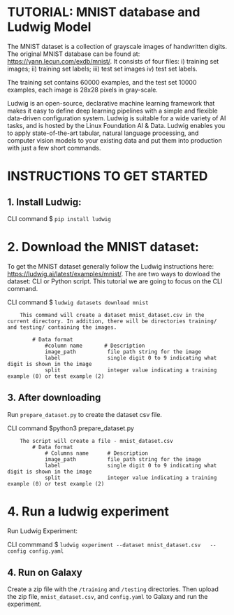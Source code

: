 # TUTORIAL: MNIST database and Ludwig Model

The MNIST dataset is a collection of grayscale images of handwritten digits. The original MNIST database can be found at: https://yann.lecun.com/exdb/mnist/. It consists of four files:
i) training set images; 
ii) training set labels; 
iii) test set images 
iv) test set labels.

The training set contains 60000 examples, and the test set 10000 examples, each image is 28x28 pixels in gray-scale.

Ludwig is an open-source, declarative machine learning framework that makes it easy to define deep learning pipelines with a simple and flexible data-driven configuration system. Ludwig is suitable for a wide variety of AI tasks, and is hosted by the Linux Foundation AI & Data. Ludwig enables you to apply state-of-the-art tabular, natural language processing, and computer vision models to your existing data and put them into production with just a few short commands.

# INSTRUCTIONS TO GET STARTED

## 1. Install Ludwig:

CLI command
$ ```pip install ludwig```

# 2. Download the MNIST dataset: 
To get the MNIST dataset generally follow the Ludwig instructions here: https://ludwig.ai/latest/examples/mnist/. The are two ways to dowload the dataset: CLI or Python script. This tutorial we are going to focus on the CLI command.

CLI command
$ ```ludwig datasets download mnist```

        This command will create a dataset mnist_dataset.csv in the current directory. In addition, there will be directories training/ and testing/ containing the images.

            # Data format
                #column name       # Description
                image_path          file path string for the image
                label               single digit 0 to 9 indicating what digit is shown in the image
                split               integer value indicating a training example (0) or test example (2)

## 3. After downloading 

Run ```prepare_dataset.py``` to create the dataset csv file.

CLI command
$python3 prepare_dataset.py

        The script will create a file - mnist_dataset.csv
            # Data format
                # Columns name      # Description
                image_path          file path string for the image
                label               single digit 0 to 9 indicating what digit is shown in the image
                split               integer value indicating a training example (0) or test example (2)

# 4. Run a ludwig experiment 

Run Ludwig Experiment:

CLI commmand
$ ```ludwig experiment --dataset mnist_dataset.csv   --config config.yaml```

## 4. Run on Galaxy

Create a zip file with the `/training` and `/testing` directories. Then upload the zip file, `mnist_dataset.csv`, and `config.yaml` to Galaxy and run the experiment.
